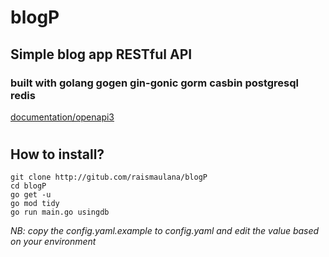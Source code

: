 # blogP
## Simple blog app RESTful API
### built with golang gogen gin-gonic gorm casbin postgresql redis
[documentation/openapi3](https://petstore.swagger.io/?url=https://raw.githubusercontent.com/raismaulana/blogP/main/docs/openapi.yaml)
#
## How to install?
```
git clone http://gitub.com/raismaulana/blogP
cd blogP
go get -u
go mod tidy
go run main.go usingdb
```
*NB: copy the config.yaml.example to config.yaml and edit the value based on your environment*
